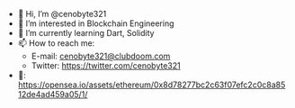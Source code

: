- 👋 Hi, I’m @cenobyte321
- 👀 I’m interested in Blockchain Engineering
- 🌱 I’m currently learning Dart, Solidity
- 📫 How to reach me: 
  - E-mail: cenobyte321@clubdoom.com 
  - Twitter: https://twitter.com/cenobyte321
- 👤: https://opensea.io/assets/ethereum/0x8d78277bc2c63f07efc2c0c8a8512de4ad459a05/1/
